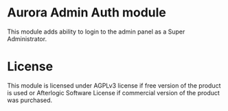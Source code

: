 # Aurora Admin Auth module
This module adds ability to login to the admin panel as a Super Administrator.

# License
This module is licensed under AGPLv3 license if free version of the product is used or Afterlogic Software License if commercial version of the product was purchased.